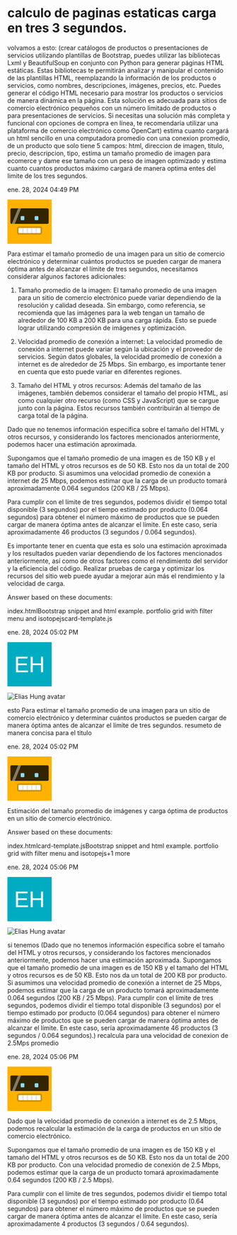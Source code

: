 # calculo de paginas estaticas carga en tres 3 segundos.

volvamos a esto: (crear catálogos de productos o presentaciones de servicios utilizando plantillas de Bootstrap, puedes utilizar las bibliotecas Lxml y BeautifulSoup en conjunto con Python para generar páginas HTML estáticas. Estas bibliotecas te permitirán analizar y manipular el contenido de las plantillas HTML, reemplazando la información de los productos o servicios, como nombres, descripciones, imágenes, precios, etc. Puedes generar el código HTML necesario para mostrar los productos o servicios de manera dinámica en la página. Esta solución es adecuada para sitios de comercio electrónico pequeños con un número limitado de productos o para presentaciones de servicios. Si necesitas una solución más completa y funcional con opciones de compra en línea, te recomendaría utilizar una plataforma de comercio electrónico como OpenCart) estima cuanto cargará un html sencillo en una computadora promedio con una conexion promedio, de un producto que solo tiene 5 campos: html, direccion de imagen, titulo, precio, descripcion, tipo, estima un tamaño promedio de imagen para ecomerce y dame ese tamaño con un peso de imagen optimizado y estima cuanto cuantos productos máximo cargará de manera optima entes del limite de los tres segundos.

ene. 28, 2024 04:49 PM

![guest avatar](data:image/svg+xml;utf8,%3Csvg%20xmlns%3D%22http%3A%2F%2Fwww.w3.org%2F2000%2Fsvg%22%20viewBox%3D%220%200%20120%20120%22%20fill%3D%22none%22%20shape-rendering%3D%22auto%22%20width%3D%22100%22%20height%3D%22100%22%3E%3Cdesc%3E%22Bottts%22%20by%20%22Pablo%20Stanley%22%2C%20licensed%20under%20%22Free%20for%20personal%20and%20commercial%20use%22.%20%2F%20Remix%20of%20the%20original.%20-%20Created%20with%20dicebear.com%3C%2Fdesc%3E%3Cmetadata%20xmlns%3Adc%3D%22http%3A%2F%2Fpurl.org%2Fdc%2Felements%2F1.1%2F%22%20xmlns%3Acc%3D%22http%3A%2F%2Fcreativecommons.org%2Fns%23%22%20xmlns%3Ardf%3D%22http%3A%2F%2Fwww.w3.org%2F1999%2F02%2F22-rdf-syntax-ns%23%22%3E%3Crdf%3ARDF%3E%3Ccc%3AWork%3E%3Cdc%3Atitle%3EBottts%3C%2Fdc%3Atitle%3E%3Cdc%3Acreator%3E%3Ccc%3AAgent%20rdf%3Aabout%3D%22https%3A%2F%2Ftwitter.com%2Fpablostanley%22%3E%3Cdc%3Atitle%3EPablo%20Stanley%3C%2Fdc%3Atitle%3E%3C%2Fcc%3AAgent%3E%3C%2Fdc%3Acreator%3E%3Cdc%3Asource%3Ehttps%3A%2F%2Fbottts.com%2F%3C%2Fdc%3Asource%3E%3Ccc%3Alicense%20rdf%3Aresource%3D%22https%3A%2F%2Fbottts.com%2F%22%20%2F%3E%3C%2Fcc%3AWork%3E%3C%2Frdf%3ARDF%3E%3C%2Fmetadata%3E%3Cmask%20id%3D%22viewboxMask%22%3E%3Crect%20width%3D%22120%22%20height%3D%22120%22%20rx%3D%220%22%20ry%3D%220%22%20x%3D%220%22%20y%3D%220%22%20fill%3D%22%23fff%22%20%2F%3E%3C%2Fmask%3E%3Cg%20mask%3D%22url(%23viewboxMask)%22%3E%3Crect%20fill%3D%22%23ffb300%22%20width%3D%22120%22%20height%3D%22120%22%20x%3D%220%22%20y%3D%220%22%20%2F%3E%3Cg%20transform%3D%22translate(22%2068)%22%3E%3Crect%20x%3D%224%22%20y%3D%225%22%20width%3D%2268%22%20height%3D%2222%22%20rx%3D%225%22%20fill%3D%22%23000%22%20fill-opacity%3D%22.2%22%2F%3E%3Crect%20x%3D%228%22%20y%3D%229%22%20width%3D%2260%22%20height%3D%2214%22%20rx%3D%222%22%20fill%3D%22%23fff%22%2F%3E%3Cpath%20fill%3D%22%23000%22%20fill-opacity%3D%22.1%22%20d%3D%22M18%209h4v14h-4zM42%209h4v14h-4zM30%209h4v14h-4zM54%209h4v14h-4z%22%2F%3E%3C%2Fg%3E%3Cg%20transform%3D%22translate(8%2020)%22%3E%3Crect%20y%3D%224%22%20width%3D%22104%22%20height%3D%2242%22%20rx%3D%224%22%20fill%3D%22%23000%22%20fill-opacity%3D%22.8%22%2F%3E%3Crect%20x%3D%2228%22%20y%3D%2225%22%20width%3D%2210%22%20height%3D%2211%22%20rx%3D%222%22%20fill%3D%22%238BDDFF%22%2F%3E%3Crect%20x%3D%2266%22%20y%3D%2225%22%20width%3D%2210%22%20height%3D%2211%22%20rx%3D%222%22%20fill%3D%22%238BDDFF%22%2F%3E%3Cpath%20fill-rule%3D%22evenodd%22%20clip-rule%3D%22evenodd%22%20d%3D%22M21%204h8L12%2046H4L21%204Z%22%20fill%3D%22%23fff%22%20fill-opacity%3D%22.4%22%2F%3E%3C%2Fg%3E%3C%2Fg%3E%3C%2Fsvg%3E)

Para estimar el tamaño promedio de una imagen para un sitio de comercio electrónico y determinar cuántos productos se pueden cargar de manera óptima antes de alcanzar el límite de tres segundos, necesitamos considerar algunos factores adicionales:

1. Tamaño promedio de la imagen: El tamaño promedio de una imagen para un sitio de comercio electrónico puede variar dependiendo de la resolución y calidad deseada. Sin embargo, como referencia, se recomienda que las imágenes para la web tengan un tamaño de alrededor de 100 KB a 200 KB para una carga rápida. Esto se puede lograr utilizando compresión de imágenes y optimización.

2. Velocidad promedio de conexión a internet: La velocidad promedio de conexión a internet puede variar según la ubicación y el proveedor de servicios. Según datos globales, la velocidad promedio de conexión a internet es de alrededor de 25 Mbps. Sin embargo, es importante tener en cuenta que esto puede variar en diferentes regiones.

3. Tamaño del HTML y otros recursos: Además del tamaño de las imágenes, también debemos considerar el tamaño del propio HTML, así como cualquier otro recurso (como CSS y JavaScript) que se cargue junto con la página. Estos recursos también contribuirán al tiempo de carga total de la página.

Dado que no tenemos información específica sobre el tamaño del HTML y otros recursos, y considerando los factores mencionados anteriormente, podemos hacer una estimación aproximada.

Supongamos que el tamaño promedio de una imagen es de 150 KB y el tamaño del HTML y otros recursos es de 50 KB. Esto nos da un total de 200 KB por producto. Si asumimos una velocidad promedio de conexión a internet de 25 Mbps, podemos estimar que la carga de un producto tomará aproximadamente 0.064 segundos (200 KB / 25 Mbps).

Para cumplir con el límite de tres segundos, podemos dividir el tiempo total disponible (3 segundos) por el tiempo estimado por producto (0.064 segundos) para obtener el número máximo de productos que se pueden cargar de manera óptima antes de alcanzar el límite. En este caso, sería aproximadamente 46 productos (3 segundos / 0.064 segundos).

Es importante tener en cuenta que esta es solo una estimación aproximada y los resultados pueden variar dependiendo de los factores mencionados anteriormente, así como de otros factores como el rendimiento del servidor y la eficiencia del código. Realizar pruebas de carga y optimizar los recursos del sitio web puede ayudar a mejorar aún más el rendimiento y la velocidad de carga.

Answer based on these documents:

index.htmlBootstrap snippet and html example. portfolio grid with filter menu and isotopejscard-template.js

ene. 28, 2024 05:02 PM

![Elias Hung avatar](data:image/svg+xml;utf8,%3Csvg%20xmlns%3D%22http%3A%2F%2Fwww.w3.org%2F2000%2Fsvg%22%20viewBox%3D%220%200%20100%20100%22%20width%3D%22100%22%20height%3D%22100%22%3E%3Cdesc%3E%22Initials%22%20by%20%22Florian%20K%C3%B6rner%22%2C%20licensed%20under%20%22CC0%201.0%22.%20%2F%20Remix%20of%20the%20original.%20-%20Created%20with%20dicebear.com%3C%2Fdesc%3E%3Cmetadata%20xmlns%3Adc%3D%22http%3A%2F%2Fpurl.org%2Fdc%2Felements%2F1.1%2F%22%20xmlns%3Acc%3D%22http%3A%2F%2Fcreativecommons.org%2Fns%23%22%20xmlns%3Ardf%3D%22http%3A%2F%2Fwww.w3.org%2F1999%2F02%2F22-rdf-syntax-ns%23%22%3E%3Crdf%3ARDF%3E%3Ccc%3AWork%3E%3Cdc%3Atitle%3EInitials%3C%2Fdc%3Atitle%3E%3Cdc%3Acreator%3E%3Ccc%3AAgent%20rdf%3Aabout%3D%22%22%3E%3Cdc%3Atitle%3EFlorian%20K%C3%B6rner%3C%2Fdc%3Atitle%3E%3C%2Fcc%3AAgent%3E%3C%2Fdc%3Acreator%3E%3Cdc%3Asource%3Ehttps%3A%2F%2Fgithub.com%2Fdicebear%2Fdicebear%3C%2Fdc%3Asource%3E%3Ccc%3Alicense%20rdf%3Aresource%3D%22https%3A%2F%2Fcreativecommons.org%2Fpublicdomain%2Fzero%2F1.0%2F%22%20%2F%3E%3C%2Fcc%3AWork%3E%3C%2Frdf%3ARDF%3E%3C%2Fmetadata%3E%3Cmask%20id%3D%22viewboxMask%22%3E%3Crect%20width%3D%22100%22%20height%3D%22100%22%20rx%3D%220%22%20ry%3D%220%22%20x%3D%220%22%20y%3D%220%22%20fill%3D%22%23fff%22%20%2F%3E%3C%2Fmask%3E%3Cg%20mask%3D%22url(%23viewboxMask)%22%3E%3Crect%20fill%3D%22%2300acc1%22%20width%3D%22100%22%20height%3D%22100%22%20x%3D%220%22%20y%3D%220%22%20%2F%3E%3Ctext%20x%3D%2250%25%22%20y%3D%2250%25%22%20font-family%3D%22Arial%2C%20sans-serif%22%20font-size%3D%2250%22%20font-weight%3D%22400%22%20fill%3D%22%23ffffff%22%20text-anchor%3D%22middle%22%20dy%3D%2217.800%22%3EEH%3C%2Ftext%3E%3C%2Fg%3E%3C%2Fsvg%3E)

![Elias Hung avatar](https://www.gravatar.com/avatar/a9f5d21c92b1ff1719472162f70d5e6b?r=pg&s=200&d=blank)

esto Para estimar el tamaño promedio de una imagen para un sitio de comercio electrónico y determinar cuántos productos se pueden cargar de manera óptima antes de alcanzar el límite de tres segundos. resumeto de manera concisa para el titulo

ene. 28, 2024 05:02 PM

![guest avatar](data:image/svg+xml;utf8,%3Csvg%20xmlns%3D%22http%3A%2F%2Fwww.w3.org%2F2000%2Fsvg%22%20viewBox%3D%220%200%20120%20120%22%20fill%3D%22none%22%20shape-rendering%3D%22auto%22%20width%3D%22100%22%20height%3D%22100%22%3E%3Cdesc%3E%22Bottts%22%20by%20%22Pablo%20Stanley%22%2C%20licensed%20under%20%22Free%20for%20personal%20and%20commercial%20use%22.%20%2F%20Remix%20of%20the%20original.%20-%20Created%20with%20dicebear.com%3C%2Fdesc%3E%3Cmetadata%20xmlns%3Adc%3D%22http%3A%2F%2Fpurl.org%2Fdc%2Felements%2F1.1%2F%22%20xmlns%3Acc%3D%22http%3A%2F%2Fcreativecommons.org%2Fns%23%22%20xmlns%3Ardf%3D%22http%3A%2F%2Fwww.w3.org%2F1999%2F02%2F22-rdf-syntax-ns%23%22%3E%3Crdf%3ARDF%3E%3Ccc%3AWork%3E%3Cdc%3Atitle%3EBottts%3C%2Fdc%3Atitle%3E%3Cdc%3Acreator%3E%3Ccc%3AAgent%20rdf%3Aabout%3D%22https%3A%2F%2Ftwitter.com%2Fpablostanley%22%3E%3Cdc%3Atitle%3EPablo%20Stanley%3C%2Fdc%3Atitle%3E%3C%2Fcc%3AAgent%3E%3C%2Fdc%3Acreator%3E%3Cdc%3Asource%3Ehttps%3A%2F%2Fbottts.com%2F%3C%2Fdc%3Asource%3E%3Ccc%3Alicense%20rdf%3Aresource%3D%22https%3A%2F%2Fbottts.com%2F%22%20%2F%3E%3C%2Fcc%3AWork%3E%3C%2Frdf%3ARDF%3E%3C%2Fmetadata%3E%3Cmask%20id%3D%22viewboxMask%22%3E%3Crect%20width%3D%22120%22%20height%3D%22120%22%20rx%3D%220%22%20ry%3D%220%22%20x%3D%220%22%20y%3D%220%22%20fill%3D%22%23fff%22%20%2F%3E%3C%2Fmask%3E%3Cg%20mask%3D%22url(%23viewboxMask)%22%3E%3Crect%20fill%3D%22%23ffb300%22%20width%3D%22120%22%20height%3D%22120%22%20x%3D%220%22%20y%3D%220%22%20%2F%3E%3Cg%20transform%3D%22translate(22%2068)%22%3E%3Crect%20x%3D%224%22%20y%3D%225%22%20width%3D%2268%22%20height%3D%2222%22%20rx%3D%225%22%20fill%3D%22%23000%22%20fill-opacity%3D%22.2%22%2F%3E%3Crect%20x%3D%228%22%20y%3D%229%22%20width%3D%2260%22%20height%3D%2214%22%20rx%3D%222%22%20fill%3D%22%23fff%22%2F%3E%3Cpath%20fill%3D%22%23000%22%20fill-opacity%3D%22.1%22%20d%3D%22M18%209h4v14h-4zM42%209h4v14h-4zM30%209h4v14h-4zM54%209h4v14h-4z%22%2F%3E%3C%2Fg%3E%3Cg%20transform%3D%22translate(8%2020)%22%3E%3Crect%20y%3D%224%22%20width%3D%22104%22%20height%3D%2242%22%20rx%3D%224%22%20fill%3D%22%23000%22%20fill-opacity%3D%22.8%22%2F%3E%3Crect%20x%3D%2228%22%20y%3D%2225%22%20width%3D%2210%22%20height%3D%2211%22%20rx%3D%222%22%20fill%3D%22%238BDDFF%22%2F%3E%3Crect%20x%3D%2266%22%20y%3D%2225%22%20width%3D%2210%22%20height%3D%2211%22%20rx%3D%222%22%20fill%3D%22%238BDDFF%22%2F%3E%3Cpath%20fill-rule%3D%22evenodd%22%20clip-rule%3D%22evenodd%22%20d%3D%22M21%204h8L12%2046H4L21%204Z%22%20fill%3D%22%23fff%22%20fill-opacity%3D%22.4%22%2F%3E%3C%2Fg%3E%3C%2Fg%3E%3C%2Fsvg%3E)

Estimación del tamaño promedio de imágenes y carga óptima de productos en un sitio de comercio electrónico.

Answer based on these documents:

index.htmlcard-template.jsBootstrap snippet and html example. portfolio grid with filter menu and isotopejs+1 more

ene. 28, 2024 05:06 PM

![Elias Hung avatar](data:image/svg+xml;utf8,%3Csvg%20xmlns%3D%22http%3A%2F%2Fwww.w3.org%2F2000%2Fsvg%22%20viewBox%3D%220%200%20100%20100%22%20width%3D%22100%22%20height%3D%22100%22%3E%3Cdesc%3E%22Initials%22%20by%20%22Florian%20K%C3%B6rner%22%2C%20licensed%20under%20%22CC0%201.0%22.%20%2F%20Remix%20of%20the%20original.%20-%20Created%20with%20dicebear.com%3C%2Fdesc%3E%3Cmetadata%20xmlns%3Adc%3D%22http%3A%2F%2Fpurl.org%2Fdc%2Felements%2F1.1%2F%22%20xmlns%3Acc%3D%22http%3A%2F%2Fcreativecommons.org%2Fns%23%22%20xmlns%3Ardf%3D%22http%3A%2F%2Fwww.w3.org%2F1999%2F02%2F22-rdf-syntax-ns%23%22%3E%3Crdf%3ARDF%3E%3Ccc%3AWork%3E%3Cdc%3Atitle%3EInitials%3C%2Fdc%3Atitle%3E%3Cdc%3Acreator%3E%3Ccc%3AAgent%20rdf%3Aabout%3D%22%22%3E%3Cdc%3Atitle%3EFlorian%20K%C3%B6rner%3C%2Fdc%3Atitle%3E%3C%2Fcc%3AAgent%3E%3C%2Fdc%3Acreator%3E%3Cdc%3Asource%3Ehttps%3A%2F%2Fgithub.com%2Fdicebear%2Fdicebear%3C%2Fdc%3Asource%3E%3Ccc%3Alicense%20rdf%3Aresource%3D%22https%3A%2F%2Fcreativecommons.org%2Fpublicdomain%2Fzero%2F1.0%2F%22%20%2F%3E%3C%2Fcc%3AWork%3E%3C%2Frdf%3ARDF%3E%3C%2Fmetadata%3E%3Cmask%20id%3D%22viewboxMask%22%3E%3Crect%20width%3D%22100%22%20height%3D%22100%22%20rx%3D%220%22%20ry%3D%220%22%20x%3D%220%22%20y%3D%220%22%20fill%3D%22%23fff%22%20%2F%3E%3C%2Fmask%3E%3Cg%20mask%3D%22url(%23viewboxMask)%22%3E%3Crect%20fill%3D%22%2300acc1%22%20width%3D%22100%22%20height%3D%22100%22%20x%3D%220%22%20y%3D%220%22%20%2F%3E%3Ctext%20x%3D%2250%25%22%20y%3D%2250%25%22%20font-family%3D%22Arial%2C%20sans-serif%22%20font-size%3D%2250%22%20font-weight%3D%22400%22%20fill%3D%22%23ffffff%22%20text-anchor%3D%22middle%22%20dy%3D%2217.800%22%3EEH%3C%2Ftext%3E%3C%2Fg%3E%3C%2Fsvg%3E)

![Elias Hung avatar](https://www.gravatar.com/avatar/a9f5d21c92b1ff1719472162f70d5e6b?r=pg&s=200&d=blank)

si tenemos (Dado que no tenemos información específica sobre el tamaño del HTML y otros recursos, y considerando los factores mencionados anteriormente, podemos hacer una estimación aproximada. Supongamos que el tamaño promedio de una imagen es de 150 KB y el tamaño del HTML y otros recursos es de 50 KB. Esto nos da un total de 200 KB por producto. Si asumimos una velocidad promedio de conexión a internet de 25 Mbps, podemos estimar que la carga de un producto tomará aproximadamente 0.064 segundos (200 KB / 25 Mbps). Para cumplir con el límite de tres segundos, podemos dividir el tiempo total disponible (3 segundos) por el tiempo estimado por producto (0.064 segundos) para obtener el número máximo de productos que se pueden cargar de manera óptima antes de alcanzar el límite. En este caso, sería aproximadamente 46 productos (3 segundos / 0.064 segundos).) recalcula para una velocidad de conexion de 2.5Mps promedio

ene. 28, 2024 05:06 PM

![guest avatar](data:image/svg+xml;utf8,%3Csvg%20xmlns%3D%22http%3A%2F%2Fwww.w3.org%2F2000%2Fsvg%22%20viewBox%3D%220%200%20120%20120%22%20fill%3D%22none%22%20shape-rendering%3D%22auto%22%20width%3D%22100%22%20height%3D%22100%22%3E%3Cdesc%3E%22Bottts%22%20by%20%22Pablo%20Stanley%22%2C%20licensed%20under%20%22Free%20for%20personal%20and%20commercial%20use%22.%20%2F%20Remix%20of%20the%20original.%20-%20Created%20with%20dicebear.com%3C%2Fdesc%3E%3Cmetadata%20xmlns%3Adc%3D%22http%3A%2F%2Fpurl.org%2Fdc%2Felements%2F1.1%2F%22%20xmlns%3Acc%3D%22http%3A%2F%2Fcreativecommons.org%2Fns%23%22%20xmlns%3Ardf%3D%22http%3A%2F%2Fwww.w3.org%2F1999%2F02%2F22-rdf-syntax-ns%23%22%3E%3Crdf%3ARDF%3E%3Ccc%3AWork%3E%3Cdc%3Atitle%3EBottts%3C%2Fdc%3Atitle%3E%3Cdc%3Acreator%3E%3Ccc%3AAgent%20rdf%3Aabout%3D%22https%3A%2F%2Ftwitter.com%2Fpablostanley%22%3E%3Cdc%3Atitle%3EPablo%20Stanley%3C%2Fdc%3Atitle%3E%3C%2Fcc%3AAgent%3E%3C%2Fdc%3Acreator%3E%3Cdc%3Asource%3Ehttps%3A%2F%2Fbottts.com%2F%3C%2Fdc%3Asource%3E%3Ccc%3Alicense%20rdf%3Aresource%3D%22https%3A%2F%2Fbottts.com%2F%22%20%2F%3E%3C%2Fcc%3AWork%3E%3C%2Frdf%3ARDF%3E%3C%2Fmetadata%3E%3Cmask%20id%3D%22viewboxMask%22%3E%3Crect%20width%3D%22120%22%20height%3D%22120%22%20rx%3D%220%22%20ry%3D%220%22%20x%3D%220%22%20y%3D%220%22%20fill%3D%22%23fff%22%20%2F%3E%3C%2Fmask%3E%3Cg%20mask%3D%22url(%23viewboxMask)%22%3E%3Crect%20fill%3D%22%23ffb300%22%20width%3D%22120%22%20height%3D%22120%22%20x%3D%220%22%20y%3D%220%22%20%2F%3E%3Cg%20transform%3D%22translate(22%2068)%22%3E%3Crect%20x%3D%224%22%20y%3D%225%22%20width%3D%2268%22%20height%3D%2222%22%20rx%3D%225%22%20fill%3D%22%23000%22%20fill-opacity%3D%22.2%22%2F%3E%3Crect%20x%3D%228%22%20y%3D%229%22%20width%3D%2260%22%20height%3D%2214%22%20rx%3D%222%22%20fill%3D%22%23fff%22%2F%3E%3Cpath%20fill%3D%22%23000%22%20fill-opacity%3D%22.1%22%20d%3D%22M18%209h4v14h-4zM42%209h4v14h-4zM30%209h4v14h-4zM54%209h4v14h-4z%22%2F%3E%3C%2Fg%3E%3Cg%20transform%3D%22translate(8%2020)%22%3E%3Crect%20y%3D%224%22%20width%3D%22104%22%20height%3D%2242%22%20rx%3D%224%22%20fill%3D%22%23000%22%20fill-opacity%3D%22.8%22%2F%3E%3Crect%20x%3D%2228%22%20y%3D%2225%22%20width%3D%2210%22%20height%3D%2211%22%20rx%3D%222%22%20fill%3D%22%238BDDFF%22%2F%3E%3Crect%20x%3D%2266%22%20y%3D%2225%22%20width%3D%2210%22%20height%3D%2211%22%20rx%3D%222%22%20fill%3D%22%238BDDFF%22%2F%3E%3Cpath%20fill-rule%3D%22evenodd%22%20clip-rule%3D%22evenodd%22%20d%3D%22M21%204h8L12%2046H4L21%204Z%22%20fill%3D%22%23fff%22%20fill-opacity%3D%22.4%22%2F%3E%3C%2Fg%3E%3C%2Fg%3E%3C%2Fsvg%3E)

Dado que la velocidad promedio de conexión a internet es de 2.5 Mbps, podemos recalcular la estimación de la carga de productos en un sitio de comercio electrónico.

Supongamos que el tamaño promedio de una imagen es de 150 KB y el tamaño del HTML y otros recursos es de 50 KB. Esto nos da un total de 200 KB por producto. Con una velocidad promedio de conexión de 2.5 Mbps, podemos estimar que la carga de un producto tomará aproximadamente 0.64 segundos (200 KB / 2.5 Mbps).

Para cumplir con el límite de tres segundos, podemos dividir el tiempo total disponible (3 segundos) por el tiempo estimado por producto (0.64 segundos) para obtener el número máximo de productos que se pueden cargar de manera óptima antes de alcanzar el límite. En este caso, sería aproximadamente 4 productos (3 segundos / 0.64 segundos).

